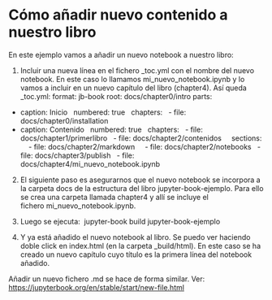 # Cómo añadir nuevo contenido a nuestro libro

En este ejemplo vamos a añadir un nuevo notebook a nuestro libro:

1. Incluir una nueva línea en el fichero _toc.yml con el nombre del nuevo notebook. En este caso lo llamamos mi_nuevo_notebook.ipynb y lo vamos a incluir en un nuevo capítulo del libro (chapter4). Así queda _toc.yml:
format: jb-book
root: docs/chapter0/intro
parts:
- caption: Inicio
  numbered: true
  chapters:
  - file: docs/chapter0/installation
- caption: Contenido
  numbered: true
  chapters:
  - file: docs/chapter1/primerlibro
  - file: docs/chapter2/contenidos
    sections:
    - file: docs/chapter2/markdown
    - file: docs/chapter2/notebooks
  - file: docs/chapter3/publish
  - file: docs/chapter4/mi_nuevo_notebook.ipynb

2. El siguiente paso es asegurarnos que el nuevo notebook se incorpora a la carpeta docs de la estructura del libro jupyter-book-ejemplo. Para ello se crea una carpeta llamada chapter4 y allí se incluye el fichero mi_nuevo_notebook.ipynb.

3. Luego se ejecuta:  jupyter-book build jupyter-book-ejemplo

4. Y ya está añadido el nuevo notebook al libro. Se puedo ver haciendo doble click en index.html (en la carpeta _build/html). En este caso se ha creado un nuevo capítulo cuyo título es la primera línea del notebook añadido.

Añadir un nuevo fichero .md se hace de forma similar. Ver: https://jupyterbook.org/en/stable/start/new-file.html
